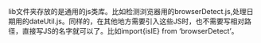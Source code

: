 lib文件夹存放的是通用的js类库。比如检测浏览器用的browserDetect.js,处理日期用的dateUtil.js。同样的，在其他地方需要引入这些JS时，也不需要写相对路径，直接写JS的名字就可以了。比如import{isIE} from ‘browserDetect’。